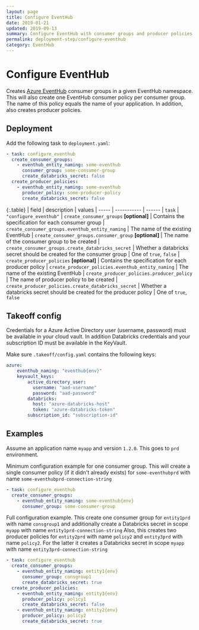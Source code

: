 ```yaml
---
layout: page
title: Configure EventHub
date: 2019-01-21
updated: 2019-09-13
summary: Configure EventHub with consumer groups and producer policies
permalink: deployment-step/configure-eventhub
category: EventHub
---
```


# Configure EventHub

Creates [Azure EventHub](https://docs.microsoft.com/en-us/azure/event-hubs/) consumer groups in a given EventHub namespace. This will also create one EventHub consumer policy per consumer group. The name of this policy equals the name of your application. In addition, also creates producer policies.

## Deployment
Add the following task to `deployment.yaml`:

```yaml
- task: configure_eventhub
  create_consumer_groups:
    - eventhub_entity_naming: some-eventhub
      consumer_group: some-consumer-group
      create_databricks_secret: false
  create_producer_policies:
    - eventhub_entity_naming: some-eventhub
      producer_policy: some-producer-policy
      create_databricks_secret: false
```

{:.table}
| field | description | values
| ----- | ----------- | ------
| `task` | `"configure_eventhub"`
| `create_consumer_groups` __[optional]__ | Contains the specification for each consumer group 
| `create_consumer_groups.eventhub_entity_naming` | The name of the existing EventHub 
| `create_consumer_groups.consumer_group` __[optional]__ | The name of the consumer group to be created
| `create_consumer_groups.create_databricks_secret` | Whether a databricks secret should be created for the consumer group | One of `true`, `false`
| `create_producer_policies` __[optional]__ | Contains the specification for each producer policy
| `create_producer_policies.eventhub_entity_naming` | The name of the existing EventHub 
| `create_producer_policies.producer_policy` | The name of producer policy to be created
| `create_producer_policies.create_databricks_secret` | Whether a databricks secret should be created for the producer policy | One of `true`, `false`

## Takeoff config
Credentials for a Azure Active Directory user (username, password) must be available in your cloud vault. In addition Databricks credentials and your subscription ID must be available in the KeyVault.

Make sure `.takeoff/config.yaml` contains the following keys:

```yaml
azure:
    eventhub_naming: "eventhub{env}"
    keyvault_keys:
        active_directory_user:
          username: "aad-username"
          password: "aad-password"
        databricks:
          host: "azure-databricks-host"
          token: "azure-databricks-token"
        subscription_id: "subscription-id"
```

## Examples

Assume an application name `myapp` and version `1.2.0`. This goes to `prd` environment.

Minimum configuration example for one consumer group. This will create a single consumer policy (if it didn't already exists) for `some-eventhubprd` with name `some-eventhubprd-connection-string`
```yaml
- task: configure_eventhub
  create_consumer_groups:
    - eventhub_entity_naming: some-eventhub{env}
      consumer_group: some-consumer-group
```

Full configuration example. This create one consumer group for `entity1prd` with name `consgroup1` and additionally create a Databricks secret in scope `myapp` with name `entity1prd-connection-string`
Also, this creates two producer policies for `entity2prd` with name `policy2` and `entity3prd` with name `policy2`. For the latter it creates a Databricks secret in scope `myapp` with name `entity3prd-connection-string`

```yaml
- task: configure_eventhub
  create_consumer_groups:
    - eventhub_entity_naming: entity1{env}
      consumer_group: consgroup1
      create_databricks_secret: true
  create_producer_policies:
    - eventhub_entity_naming: entity3{env}
      producer_policy: policy1
      create_databricks_secret: false
    - eventhub_entity_naming: entity2{env}
      producer_policy: policy2
      create_databricks_secret: true
```